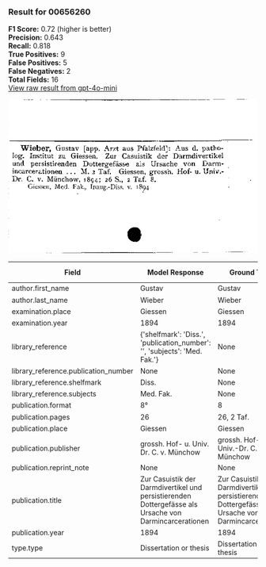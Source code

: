 ### Result for 00656260
**F1 Score:** 0.72 (higher is better)<br>**Precision:** 0.643<br>**Recall:** 0.818<br>**True Positives:** 9<br>**False Positives:** 5<br>**False Negatives:** 2<br>**Total Fields:** 16<br>[View raw result from gpt-4o-mini](https://github.com/RISE-UNIBAS/humanities_data_benchmark/blob/main/results/2025-09-02/T0164/request_T0164_00656260.json)

<img src="https://github.com/RISE-UNIBAS/humanities_data_benchmark/blob/main/benchmarks/zettelkatalog/images/00656260.jpg?raw=true" alt="00656260" width="600px">

| Field | Model Response | Ground Truth | Fuzzy Score | Match |
|-------|----------------|--------------|-------------|-------|
| author.first_name | Gustav | Gustav | 1.000 | ✅ |
| author.last_name | Wieber | Wieber | 1.000 | ✅ |
| examination.place | Giessen | Giessen | 1.000 | ✅ |
| examination.year | 1894 | 1894 | 1.000 | ✅ |
| library_reference | {'shelfmark': 'Diss.', 'publication_number': '', 'subjects': 'Med. Fak.'} | None | 0.000 | ❌ |
| library_reference.publication_number | None | None | 1.000 | ✅ |
| library_reference.shelfmark | Diss. | None | 0.000 | ❌ |
| library_reference.subjects | Med. Fak. | None | 0.000 | ❌ |
| publication.format | 8° | 8 | 0.667 | ❌ |
| publication.pages | 26 | 26, 2 Taf. | 0.333 | ❌ |
| publication.place | Giessen | Giessen | 1.000 | ✅ |
| publication.publisher | grossh. Hof- u. Univ. Dr. C. v. Münchow | grossh. Hof- u. Univ.-Dr. C. v. Münchow | 0.974 | ✅ |
| publication.reprint_note | None | None | 1.000 | ✅ |
| publication.title | Zur Casuistik der Darmdivertikel und persistierenden Dottergefässe als Ursache von Darmincarcerationen | Zur Casuistik der Darmdivertikel und persistierenden Dottergefässe als Ursache von Darmincarcerationen | 1.000 | ✅ |
| publication.year | 1894 | 1894 | 1.000 | ✅ |
| type.type | Dissertation or thesis | Dissertation or thesis | 1.000 | ✅ |
